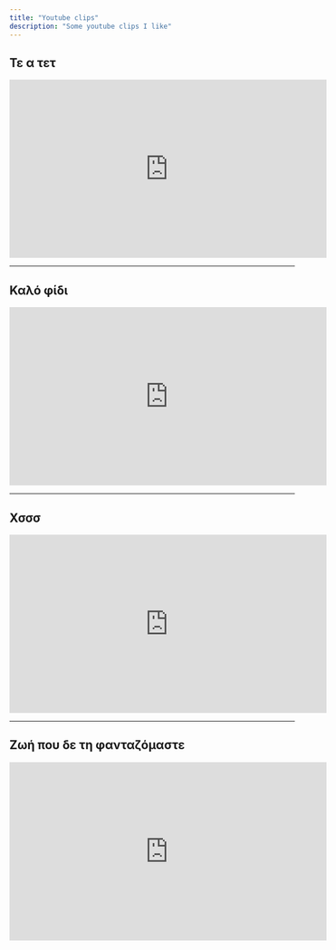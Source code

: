 ```yaml
---
title: "Youtube clips"
description: "Some youtube clips I like"
---
```


## Τε α τετ

<iframe width="560" height="315" src="https://www.youtube.com/embed/tQ5D0qzdtfE?clip=UgkxMext6pco-jxsjnpTd-zKddo_Z3-uytQ5&amp;clipt=EKiAQRiwp0E" title="YouTube video player" frameborder="0" allow="accelerometer; autoplay; clipboard-write; encrypted-media; gyroscope; picture-in-picture; web-share" allowfullscreen></iframe>

<hr />

## Καλό φίδι

<iframe width="560" height="315" src="https://www.youtube.com/embed/afZgNFQ-BZg?clip=Ugkx8hAUiEaIGBZ0g4hle1kqx3nKCE_6CxIY&amp;clipt=EKi9Axjo-wM" title="YouTube video player" frameborder="0" allow="accelerometer; autoplay; clipboard-write; encrypted-media; gyroscope; picture-in-picture; web-share" allowfullscreen></iframe>

<hr />

## Χσσσ

<iframe width="560" height="315" src="https://www.youtube.com/embed/afZgNFQ-BZg?clip=Ugkxb-T6CTdAfxCsp_w9JUuyZRG1buDoAOhH&amp;clipt=EMjWBRi4hQY" title="YouTube video player" frameborder="0" allow="accelerometer; autoplay; clipboard-write; encrypted-media; gyroscope; picture-in-picture; web-share" allowfullscreen></iframe>

<hr />

## Ζωή που δε τη φανταζόμαστε

<iframe width="560" height="315" src="https://www.youtube.com/embed/66NCidwL2wg?si=WGPMBAbHWNT2k0B1&amp;clip=UgkxxrOBLWUXwHW7VxsWUSjFMbukOyXJe6CF&amp;clipt=EMnTAhjR-gI" title="YouTube video player" frameborder="0" allow="accelerometer; autoplay; clipboard-write; encrypted-media; gyroscope; picture-in-picture; web-share" allowfullscreen></iframe>